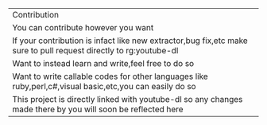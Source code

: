 <table width="100%"   align="center"  class="table_border_both">
<tr class="heading_table_top">
<td> Contribution </td>
</tr>
<td> You can contribute however you want  </td>
</tr>
<tr>
<td> If your contribution is infact like new extractor,bug fix,etc make sure to pull request directly to rg:youtube-dl </td>
</tr>
<tr>
<td>  Want to instead learn and write,feel free to do so </td>
</tr>
<tr>
<td>  Want to write callable codes for other languages like ruby,perl,c#,visual basic,etc,you can easily do so </td>
</tr>
<tr>
<td> This project is directly linked with youtube-dl so any changes made there by you will soon be reflected here </td>
</tr>

</table>  
